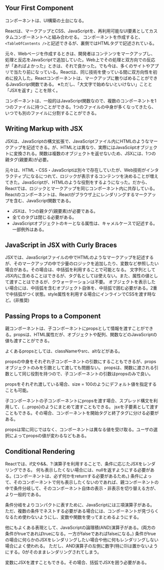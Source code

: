 ## Your First Component
コンポーネントは、UI構築の土台になる。

Reactは、マークアップとCSS、JavaScriptを、再利用可能なUI要素としてカスタムコンポーネントへと組み合わせる。
コンポーネントを作成すると、``<TableOfContents />``と記述できるが、裏側ではHTMLタグで記述されている。

元々、Webページを作成するときは、開発者はコンテンツをマークアップし、処理と反応をJavaScriptで追加していた。Web上でその処理と双方向での反応が「あればよかった」ときは、それで良かった。でも今は、多くのサイトやアプリで当たり前になっている。Reactは、同じ技術を使っている間に双方向性を初めに投入した。Reactコンポーネントは、マークアップに散りばめることができるJavaScript関数である。
※ただし、「大文字で始めないといけない」ことと「JSXを返す」ことを除く。

コンポーネントは、一般的はJavaScript関数なので、複数のコンポーネントを1つのファイルに持つことができる。1つのファイルの中身が多くなってきたら、いつでも別のファイルに分割することができる。

## Writing Markup with JSX
JSXは、JavaScriptの構文拡張で、JavaScriptファイル内にHTMLのようなマークアップを記述できる。が、HTMLとは異なり、実際にはJavaSciiptオブジェクトに変換される。関数は複数のオブジェクトを返せないため、JSXには、1つの親タグ(親要素)が必要。

元々は、HTML・CSS・JavaScriptは別々で存在していたが、Web技術がインタラクティブになるにつれて、ロジックが表示するコンテンツを決めることが増えてきた。JavaScriptが、HTMLのような役割をするようになった。だから、Reactでは、ロジックとマークアップを同じコンポーネント内に共存している。
Reactのコンポーネントは、Reactがブラウザ上にレンダリングするマークアップを含む、JavaScript関数である。

- JSXは、1つの親タグ(親要素)が必要である。
- 全てのタグは閉じる必要がある。
- JavaScriptオブジェクトのキーとなる属性は、キャメルケースで記述する。一部例外はある。

## JavaScript in JSX with Curly Braces
JSXでは、JavaScriptファイルの中でHTMLのようなマークアップを記述するが、そのマークアップの中で少量のロジックを追加したり、変数など参照したい場合がある。その場合は、中括弧を利用することで可能となる。
文字列としてJSX内に含めることはできるが、タグ名としては使えない。また、属性の値として渡すことはできるが、クウォーテーションは不要。
オブジェクトを表示したい場合には、中括弧を含むオブジェクト自体を、中括弧で囲む必要がある。2重で中括弧がつく状態。style属性を利用する場合にインラインでCSSを渡す時など。(非推奨)

## Passing Props to a Component
親コンポーネントは、子コンポーネントにpropsとして情報を渡すことができる。propsは、HTML属性だが、オブジェクトや配列、関数などのJavaScriptの値も渡すことができる。

よくあるpropsとしては、classNameやsrc、altなどがある。

propsの中身をそれぞれ子コンポーネントの引数にすることもできるが、propsオブジェクトのみを引数として渡しても問題ない。
propsは、関数に渡される引数として同じ役割を持つので、子コンポーネントの引数はpropsのみで良い。

propsをそれぞれ渡している場合、size = 100のようにデフォルト値を指定することも可能。

子コンポーネントの子コンポーネントにpropsを渡す場合、スプレッド構文を利用して、{...props}のようにまとめて渡すこともできる。
jsxを子要素として渡すこともできる。その場合、コンポーネントを開始タグと終了タグに分ける必要がある。

propsは常に同じではなく、コンポーネントは異なる値を受け取る。ユーザの選択によってpropsの値が変わるなどもある。

## Conditional Rendering
Reactでは、if文や&&、?:演算子を利用することで、条件に応じたJSXをレンダリングできる。
何も表示したくない場合には、nullを返すようにする必要がある。(コンポーネントは、必ず何かをreturnする必要があるため。)
条件によって、そのコンポーネントで何も表示したくないのであれば、親コンポーネントの中で条件分岐して、そのコンポーネント自体の表示・非表示を切り替える方が、より一般的である。

条件分岐をよりコンパクトに表すために、JavaScriptには三項演算子がある。
ただ、複数の条件でネストする必要がある場合には、コンポーネントが見づらくなるため使わないようにし、変数や関数を使ってまとめるようにする。

他にもよくある表現として、JavaScriptの論理積(AND)演算子がある。(両方の条件がtrueであればtrueになる。一方がfalseであればfalseになる。)
条件がtrueの場合に何らかのJSXをレンダリングしたい場合や他に何もレンダリングしない場合によく使われる。
ただし、AND演算子の左側に数字(特に0)は置かないようにする。0がそのままレンダリングされてしまう。

変数にJSXを渡すこともできる。その場合、括弧でJSXを囲う必要がある。